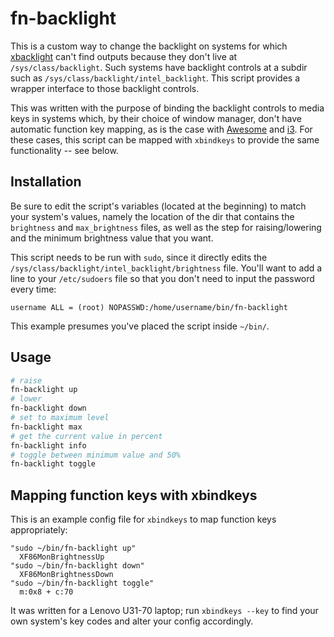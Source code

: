 # fn-backlight

This is a custom way to change the backlight on systems for which
[xbacklight](https://linux.die.net/man/1/xbacklight) can't find outputs because
they don't live at `/sys/class/backlight`. Such systems have backlight controls
at a subdir such as `/sys/class/backlight/intel_backlight`. This script
provides a wrapper interface to those backlight controls.

This was written with the purpose of binding the backlight controls to media
keys in systems which, by their choice of window manager, don't have automatic
function key mapping, as is the case with [Awesome](http://awesomewm.org) and
[i3](https://i3wm.org/). For these cases, this script can be mapped with
`xbindkeys` to provide the same functionality -- see below.

## Installation

Be sure to edit the script's variables (located at the beginning) to match your
system's values, namely the location of the dir that contains the `brightness`
and `max_brightness` files, as well as the step for raising/lowering and the
minimum brightness value that you want.

This script needs to be run with `sudo`, since it directly edits the
`/sys/class/backlight/intel_backlight/brightness` file. You'll want to add a
line to your `/etc/sudoers` file so that you don't need to input the password
every time:

    username ALL = (root) NOPASSWD:/home/username/bin/fn-backlight

This example presumes you've placed the script inside `~/bin/`.

## Usage

```bash
# raise
fn-backlight up
# lower
fn-backlight down
# set to maximum level
fn-backlight max
# get the current value in percent
fn-backlight info
# toggle between minimum value and 50%
fn-backlight toggle
```

## Mapping function keys with xbindkeys

This is an example config file for `xbindkeys` to map function keys appropriately:

```
"sudo ~/bin/fn-backlight up"
  XF86MonBrightnessUp
"sudo ~/bin/fn-backlight down"
  XF86MonBrightnessDown
"sudo ~/bin/fn-backlight toggle"
  m:0x8 + c:70
```

It was written for a Lenovo U31-70 laptop; run `xbindkeys --key` to find your
own system's key codes and alter your config accordingly.


